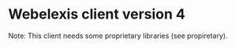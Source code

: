 # Webelexis client version 4

Note: This client needs some proprietary libraries (see propiretary).


